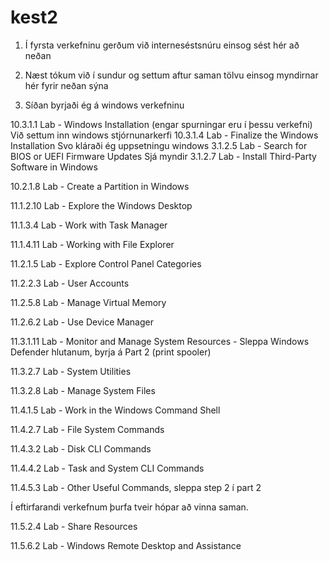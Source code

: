 # kest2
1.	Í fyrsta verkefninu gerðum við interneséstsnúru einsog sést hér að neðan


2.  Næst tókum við í sundur og settum aftur saman tölvu einsog myndirnar hér fyrir neðan sýna

2.	 Síðan byrjaði ég á windows verkefninu

10.3.1.1 Lab - Windows Installation (engar spurningar eru í þessu verkefni)
Við settum inn windows stjórnunarkerfi 
10.3.1.4 Lab - Finalize the Windows Installation
Svo kláraði ég uppsetningu windows
3.1.2.5 Lab - Search for BIOS or UEFI Firmware Updates
Sjá myndir
3.1.2.7 Lab - Install Third-Party Software in Windows

10.2.1.8 Lab - Create a Partition in Windows

11.1.2.10 Lab - Explore the Windows Desktop

11.1.3.4 Lab - Work with Task Manager

11.1.4.11 Lab - Working with File Explorer

11.2.1.5 Lab - Explore Control Panel Categories

11.2.2.3 Lab - User Accounts

11.2.5.8 Lab - Manage Virtual Memory

11.2.6.2 Lab - Use Device Manager

11.3.1.11 Lab - Monitor and Manage System Resources - Sleppa Windows Defender hlutanum, byrja á Part 2 (print spooler)

11.3.2.7 Lab - System Utilities

11.3.2.8 Lab - Manage System Files

11.4.1.5 Lab - Work in the Windows Command Shell

11.4.2.7 Lab - File System Commands

11.4.3.2 Lab - Disk CLI Commands

11.4.4.2 Lab - Task and System CLI Commands

11.4.5.3 Lab - Other Useful Commands, sleppa step 2 í part 2



Í eftirfarandi verkefnum þurfa tveir hópar að vinna saman.

11.5.2.4 Lab - Share Resources

11.5.6.2 Lab - Windows Remote Desktop and Assistance



